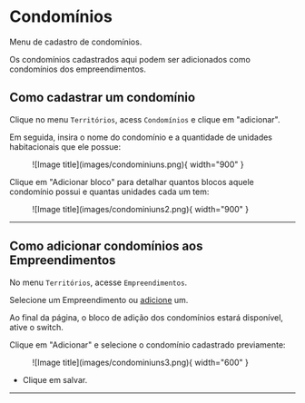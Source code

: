 # Condomínios

Menu de cadastro de condomínios.

Os condomínios cadastrados aqui podem ser adicionados como condomínios dos empreendimentos.

## Como cadastrar um condomínio

Clique no menu `Territórios`, acess `Condomínios` e clique em "adicionar".

Em seguida, insira o nome do condomínio e a quantidade de unidades habitacionais que ele possue:

<figure markdown="span">
 ![Image title](images/condominiuns.png){ width="900" }
</figure>

Clique em "Adicionar bloco" para detalhar quantos blocos aquele condomínio possui e quantas unidades cada um tem:

<figure markdown="span">
 ![Image title](images/condominiuns2.png){ width="900" }
</figure>

---

## Como adicionar condomínios aos Empreendimentos 

No menu `Territórios`, acesse `Empreendimentos`.

Selecione um Empreendimento ou [adicione](enterprises.md/#como-cadastrar-um-empreendimento) um.

Ao final da página, o bloco de adição dos condomínios estará disponível, ative o switch.
 
Clique em "Adicionar" e selecione o condomínio cadastrado previamente:

<figure markdown="span">
 ![Image title](images/condominiuns3.png){ width="600" }
</figure>

* Clique em salvar.

---